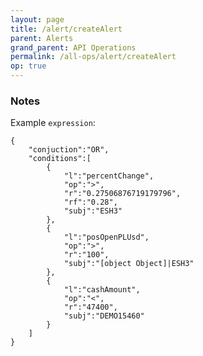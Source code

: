 ```yaml
---
layout: page
title: /alert/createAlert
parent: Alerts
grand_parent: API Operations
permalink: /all-ops/alert/createAlert
op: true
---
```


<script>
    window.addEventListener('load', () => {
        const TDV = Symbol.for('tdv-docs');
        window[TDV].defineTryit({
            name: 'createAlert',
            endpoint: '/alert/createAlert',
            method: 'POST',
            params: {
                expression: "{\"conjuction\":\"AND\",\"conditions\":[{\"l\":\"lastPrice\",\"op\":\"<=\",\"r\":\"4008\",\"rf\":\"4008.00\",\"subj\":\"ESH3\"}]}",
                message: "Alert triggered!"

            }
        });
        window[TDV].buildCallouts(window[TDV].buildCallouts.defaultAuthWarning);
    });
</script>

### Notes
Example `expression`:
```
{
    "conjuction":"OR",
    "conditions":[
        {
            "l":"percentChange",
            "op":">",
            "r":"0.27506876719179796",
            "rf":"0.28",
            "subj":"ESH3"
        },
        {
            "l":"posOpenPLUsd",
            "op":">",
            "r":"100",
            "subj":"[object Object]|ESH3"
        },
        {
            "l":"cashAmount",
            "op":"<",
            "r":"47400",
            "subj":"DEMO15460"
        }
    ]
}
```